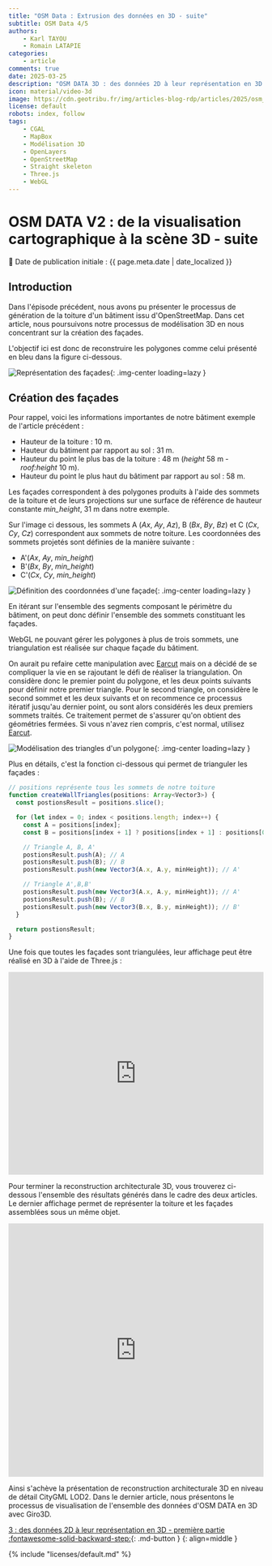 ```yaml
---
title: "OSM Data : Extrusion des données en 3D - suite"
subtitle: OSM Data 4/5
authors:
    - Karl TAYOU
    - Romain LATAPIE
categories:
    - article
comments: true
date: 2025-03-25
description: "OSM DATA 3D : des données 2D à leur représentation en 3D - suite"
icon: material/video-3d
image: https://cdn.geotribu.fr/img/articles-blog-rdp/articles/2025/osm_data/article_3/miniature.png
license: default
robots: index, follow
tags:
    - CGAL
    - MapBox
    - Modélisation 3D
    - OpenLayers
    - OpenStreetMap
    - Straight skeleton
    - Three.js
    - WebGL
---
```


# OSM DATA V2 : de la visualisation cartographique à la scène 3D - suite

:calendar: Date de publication initiale : {{ page.meta.date | date_localized }}

## Introduction

Dans l'épisode précédent, nous avons pu présenter le processus de génération de la toiture d'un bâtiment issu d'OpenStreetMap. Dans cet article, nous poursuivons notre processus de modélisation 3D en nous concentrant sur la création des façades.

L'objectif ici est donc de reconstruire les polygones comme celui présenté en bleu dans la figure ci-dessous.

![Représentation des façades](https://cdn.geotribu.fr/img/articles-blog-rdp/articles/2025/osm_data/article_3/representation_facade.png){: .img-center loading=lazy }

## Création des façades

Pour rappel, voici les informations importantes de notre bâtiment exemple de l'article précédent :

- Hauteur de la toiture : 10 m.
- Hauteur du bâtiment par rapport au sol : 31 m.
- Hauteur du point le plus bas de la toiture : 48 m (*height* 58 m - *roof:height* 10 m).
- Hauteur du point le plus haut du bâtiment par rapport au sol : 58 m.

Les façades correspondent à des polygones produits à l'aide des sommets de la toiture et de leurs projections sur une surface de référence de hauteur constante *min_height*, 31 m dans notre exemple.

Sur l'image ci dessous, les sommets A ($Ax$, $Ay$, $Az$), B ($Bx$, $By$, $Bz$) et C ($Cx$, $Cy$, $Cz$) correspondent aux sommets de notre toiture. Les coordonnées des sommets projetés sont définies de la manière suivante :

- A'($Ax$, $Ay$, *min_height*)
- B'($Bx$, $By$, *min_height*)
- C'($Cx$, $Cy$, *min_height*)

![Définition des coordonnées d'une façade](https://cdn.geotribu.fr/img/articles-blog-rdp/articles/2025/osm_data/article_3/modelisation_triangles_polygone.png){: .img-center loading=lazy }

En itérant sur l'ensemble des segments composant le périmètre du bâtiment, on peut donc définir l'ensemble des sommets constituant les façades.

WebGL ne pouvant gérer les polygones à plus de trois sommets, une triangulation est réalisée sur chaque façade du bâtiment.

On aurait pu refaire cette manipulation avec [Earcut](https://github.com/mapbox/earcut) mais on a décidé de se compliquer la vie en se rajoutant le défi de réaliser la triangulation. On considère donc le premier point du polygone, et les deux points suivants pour définir notre premier triangle. Pour le second triangle, on considère le second sommet et les deux suivants et on recommence ce processus itératif jusqu'au dernier point, ou sont alors considérés les deux premiers sommets traités. Ce traitement permet de s'assurer qu'on obtient des géométries fermées. Si vous n'avez rien compris, c'est normal, utilisez [Earcut](https://github.com/mapbox/earcut).

![Modélisation des triangles d'un polygone](https://cdn.geotribu.fr/img/articles-blog-rdp/articles/2025/osm_data/article_3/modelisation_traingles_polygone_2.png){: .img-center loading=lazy }

Plus en détails, c'est la fonction ci-dessous qui permet de trianguler les façades :

```javascript title="Triangulation des façades"
// positions représente tous les sommets de notre toiture
function createWallTriangles(positions: Array<Vector3>) {
  const postionsResult = positions.slice();

  for (let index = 0; index < positions.length; index++) {
    const A = positions[index];
    const B = positions[index + 1] ? positions[index + 1] : positions[0];

    // Triangle A, B, A'
    postionsResult.push(A); // A
    postionsResult.push(B); // B
    postionsResult.push(new Vector3(A.x, A.y, minHeight)); // A'

    // Triangle A',B,B'
    postionsResult.push(new Vector3(A.x, A.y, minHeight)); // A'
    postionsResult.push(B); // B
    postionsResult.push(new Vector3(B.x, B.y, minHeight)); // B'
  }

  return postionsResult;
}
```

Une fois que toutes les façades sont triangulées, leur affichage peut être réalisé en 3D à l'aide de Three.js :

<iframe height="400" style="width: 100%;" scrolling="no" title="Modélisation des facades" src="https://codepen.io/TANK2003/embed/KwPZqLK?default-tab=result" frameborder="no" loading="lazy" allowtransparency="true" allowfullscreen="true">
  Consultez le codeen <a href="https://codepen.io/TANK2003/pen/KwPZqLK">
  Modélisation des facades</a> by Karl TAYOU (<a href="https://codepen.io/TANK2003">@TANK2003</a>)
  on <a href="https://codepen.io">CodePen</a>.
</iframe>

Pour terminer la reconstruction architecturale 3D, vous trouverez ci-dessous l'ensemble des résultats générés dans le cadre des deux articles. Le dernier affichage permet de représenter la toiture et les façades assemblées sous un même objet.

<iframe height="500" style="width: 100%;" scrolling="no" title="Résumé des étapes de construction de la toitures" src="https://codepen.io/TANK2003/embed/vEBrgyo?default-tab=result" frameborder="no" loading="lazy" allowtransparency="true" allowfullscreen="true">
  Allez sur le codepen <a href="https://codepen.io/TANK2003/pen/vEBrgyo">
  Résumé des étapes de construction du bâtiment</a> by Karl TAYOU (<a href="https://codepen.io/TANK2003">@TANK2003</a>)
  on <a href="https://codepen.io">CodePen</a>.
</iframe>

Ainsi s'achève la présentation de reconstruction architecturale 3D en niveau de détail CityGML LOD2. Dans le dernier article, nous présentons le processus de visualisation de l'ensemble des données d'OSM DATA en 3D avec Giro3D.

[3 : des données 2D à leur représentation en 3D - première partie :fontawesome-solid-backward-step:](./2025-03-10_osm-data-3D-03-modelisation-toiture.md "des données 2D à leur représentation en 3D - première partie"){: .md-button }
{: align=middle }

<!-- geotribu:authors-block -->

{% include "licenses/default.md" %}
